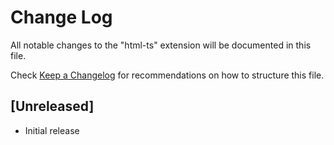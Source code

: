 # Change Log

All notable changes to the "html-ts" extension will be documented in this file.

Check [Keep a Changelog](http://keepachangelog.com/) for recommendations on how to structure this file.

## [Unreleased]

- Initial release